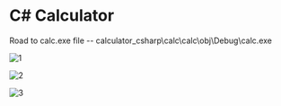 # C# Calculator

Road to calc.exe file -- calculator_csharp\calc\calc\obj\Debug\calc.exe

![1](https://github.com/kartabas/calculator_csharp/assets/85548610/bc024a85-86c3-4a9a-bb64-0c3e6a87b1b5)

![2](https://github.com/kartabas/calculator_csharp/assets/85548610/c32af4d8-6011-4bcd-a307-fc605e0720d7)

![3](https://github.com/kartabas/calculator_csharp/assets/85548610/d53b96d2-3c40-48c2-8163-24991f81d1ce)



